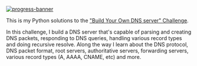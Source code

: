 [![progress-banner](https://backend.codecrafters.io/progress/dns-server/cdb0dd80-78d2-4bcf-b776-6ad1af344614)](https://app.codecrafters.io/users/codecrafters-bot?r=2qF)

This is my Python solutions to the
["Build Your Own DNS server" Challenge](https://app.codecrafters.io/courses/dns-server/overview).

In this challenge, I build a DNS server that's capable of parsing and
creating DNS packets, responding to DNS queries, handling various record types
and doing recursive resolve. Along the way I learn about the DNS protocol,
DNS packet format, root servers, authoritative servers, forwarding servers,
various record types (A, AAAA, CNAME, etc) and more.

